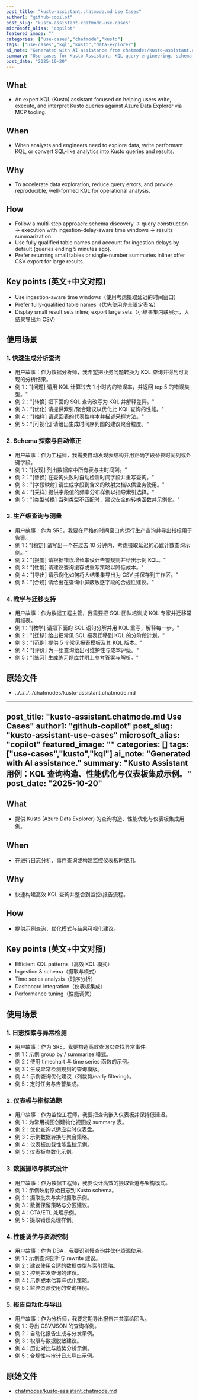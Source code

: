 ```yaml
---
post_title: "kusto-assistant.chatmode.md Use Cases"
author1: "github-copilot"
post_slug: "kusto-assistant-chatmode-use-cases"
microsoft_alias: "copilot"
featured_image: ""
categories: ["use-cases","chatmode","kusto"]
tags: ["use-cases","kql","kusto","data-explorer"]
ai_note: "Generated with AI assistance from chatmodes/kusto-assistant.chatmode.md"
summary: "Use cases for Kusto Assistant: KQL query engineering, schema discovery, sampling, and result presentation for Azure Data Explorer." 
post_date: "2025-10-20"
---
```


<!-- markdownlint-disable MD041 -->

## What

- An expert KQL (Kusto) assistant focused on helping users write, execute, and interpret Kusto queries against Azure Data Explorer via MCP tooling.

## When

- When analysts and engineers need to explore data, write performant KQL, or convert SQL-like analytics into Kusto queries and results.

## Why

- To accelerate data exploration, reduce query errors, and provide reproducible, well-formed KQL for operational analysis.

## How

- Follow a multi-step approach: schema discovery → query construction → execution with ingestion-delay-aware time windows → results summarization.
- Use fully qualified table names and account for ingestion delays by default (queries ending 5 minutes ago). 
- Prefer returning small tables or single-number summaries inline; offer CSV export for large results.

## Key points (英文+中文对照)

- Use ingestion-aware time windows（使用考虑摄取延迟的时间窗口）
- Prefer fully-qualified table names（优先使用完全限定表名）
- Display small result sets inline; export large sets（小结果集内联展示，大结果导出为 CSV）

## 使用场景

### 1. 快速生成分析查询

- 用户故事：作为数据分析师，我希望把业务问题转换为 KQL 查询并得到可复现的分析结果。
- 例 1："[问题] 请用 KQL 计算过去 1 小时内的错误率，并返回 top 5 的错误类型。"
- 例 2："[转换] 把下面的 SQL 查询改写为 KQL 并解释差异。"
- 例 3："[优化] 请提供索引/聚合建议以优化此 KQL 查询的性能。"
- 例 4："[抽样] 请返回表的代表性样本并描述采样方法。"
- 例 5："[可视化] 请给出生成时间序列图的建议聚合粒度。"

### 2. Schema 探索与自动修正

- 用户故事：作为工程师，我需要自动发现表结构并用正确字段替换时间列或外键字段。
- 例 1："[发现] 列出数据库中所有表与主时间列。"
- 例 2："[替换] 在查询失败时自动检测时间字段并重写查询。"
- 例 3："[字段映射] 请生成字段到含义的映射文档以供业务使用。"
- 例 4："[采样] 提供字段值的频率分布样例以指导索引选择。"
- 例 5："[类型转换] 当列类型不匹配时，建议安全的转换函数并示例化。"

### 3. 生产级查询与测量

- 用户故事：作为 SRE，我要在严格的时间窗口内运行生产查询并导出指标用于告警。
- 例 1："[稳定] 请写出一个在过去 10 分钟内、考虑摄取延迟的心跳计数查询示例。"
- 例 2："[报警] 请根据错误增长率设计告警规则并给出示例 KQL。"
- 例 3："[性能] 请建议查询缓存或重写策略以降低成本。"
- 例 4："[导出] 请示例化如何将大结果集导出为 CSV 并保存到工作区。"
- 例 5："[合规] 请给出在查询中屏蔽敏感字段的合规性建议。"

### 4. 教学与迁移支持

- 用户故事：作为数据工程主管，我需要把 SQL 团队培训成 KQL 专家并迁移常用报表。
- 例 1："[教学] 请把下面的 SQL 语句分解并用 KQL 重写，解释每一步。"
- 例 2："[迁移] 给出把常见 SQL 报表迁移到 KQL 的分阶段计划。"
- 例 3："[范例] 提供 5 个常见报表模板及其 KQL 版本。"
- 例 4："[评价] 为一组查询给出可维护性与成本评级。"
- 例 5："[练习] 生成练习题库并附上参考答案与解析。"

## 原始文件

- ../../../../chatmodes/kusto-assistant.chatmode.md
---
post_title: "kusto-assistant.chatmode.md Use Cases"
author1: "github-copilot"
post_slug: "kusto-assistant-use-cases"
microsoft_alias: "copilot"
featured_image: ""
categories: []
tags: ["use-cases","kusto","kql"]
ai_note: "Generated with AI assistance."
summary: "Kusto Assistant 用例：KQL 查询构造、性能优化与仪表板集成示例。"
post_date: "2025-10-20"
---

<!-- markdownlint-disable MD041 -->

## What

- 提供 Kusto (Azure Data Explorer) 的查询构造、性能优化与仪表板集成用例。

## When

- 在进行日志分析、事件查询或构建监控仪表板时使用。

## Why

- 快速构建高效 KQL 查询并整合到监控/报告流程。

## How

- 提供示例查询、优化模式与结果可视化建议。

## Key points (英文+中文对照)

- Efficient KQL patterns（高效 KQL 模式）
- Ingestion & schema（摄取与模式）
- Time series analysis（时序分析）
- Dashboard integration（仪表板集成）
- Performance tuning（性能调优）

## 使用场景

### 1. 日志探索与异常检测

- 用户故事：作为 SRE，我要构造高效查询以查找异常事件。
- 例 1：示例 group by / summarize 模式。
- 例 2：使用 timechart 与 time series 函数的示例。
- 例 3：生成异常检测规则的查询模版。
- 例 4：示例查询优化建议（列裁剪/early filtering）。
- 例 5：定时任务与告警集成。

### 2. 仪表板与指标追踪

- 用户故事：作为监控工程师，我要把查询嵌入仪表板并保持低延迟。
- 例 1：为常用视图创建物化视图或 summary 表。
- 例 2：优化查询以适应实时仪表盘。
- 例 3：示例数据转换与聚合策略。
- 例 4：仪表板加载性能监控示例。
- 例 5：仪表板参数化示例。

### 3. 数据摄取与模式设计

- 用户故事：作为数据工程师，我要设计高效的摄取管道与架构模式。
- 例 1：示例映射原始日志到 Kusto schema。
- 例 2：摄取批次与实时摄取示例。
- 例 3：数据保留策略与分区建议。
- 例 4：CTA/ETL 处理示例。
- 例 5：摄取错误处理样例。

### 4. 性能调优与资源控制

- 用户故事：作为 DBA，我要识别慢查询并优化资源使用。
- 例 1：示例查询剖析与 rewrite 建议。
- 例 2：建议使用合适的数据类型与索引策略。
- 例 3：控制并发查询的建议。
- 例 4：示例成本估算与优化策略。
- 例 5：监控资源使用的查询样例。

### 5. 报告自动化与导出

- 用户故事：作为分析师，我要定期导出报告并共享给团队。
- 例 1：导出 CSV/JSON 的查询样例。
- 例 2：自动化报告生成与分发示例。
- 例 3：权限与数据脱敏建议。
- 例 4：历史对比与趋势分析示例。
- 例 5：合规性与审计日志导出示例。

## 原始文件

- [chatmodes/kusto-assistant.chatmode.md](../../../chatmodes/kusto-assistant.chatmode.md)
